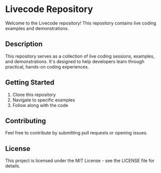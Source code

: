 # Livecode Repository

Welcome to the Livecode repository! This repository contains live coding examples and demonstrations.

## Description

This repository serves as a collection of live coding sessions, examples, and demonstrations. It's designed to help developers learn through practical, hands-on coding experiences.

## Getting Started

1. Clone this repository
2. Navigate to specific examples
3. Follow along with the code

## Contributing

Feel free to contribute by submitting pull requests or opening issues.

## License

This project is licensed under the MIT License - see the LICENSE file for details.
